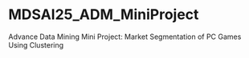# MDSAI25_ADM_MiniProject
Advance Data Mining Mini Project: Market Segmentation of PC Games Using Clustering
